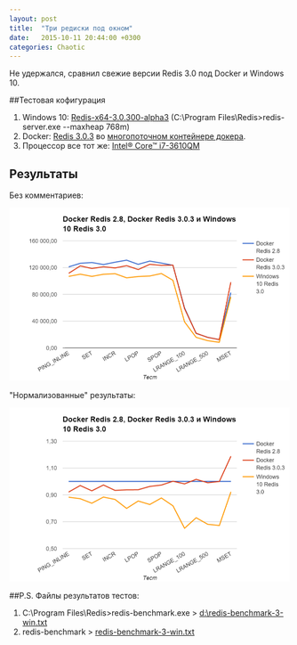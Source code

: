 ```yaml
---
layout: post
title:  "Три редиски под окном"
date:   2015-10-11 20:44:00 +0300
categories: Chaotic
---
```


Не удержался, сравнил свежие версии Redis 3.0 под Docker и Windows 10.

##Тестовая кофигурация
1. Windows 10: [Redis-x64-3.0.300-alpha3](https://github.com/MSOpenTech/redis/releases) (C:\Program Files\Redis>redis-server.exe --maxheap 768m)
2. Docker: [Redis 3.0.3](https://hub.docker.com/_/redis/) во [многопоточном контейнере докера](/obvious/2015/10/04/tweak-docker-toolbox.html). 
3. Процессор все тот же: [Intel® Core™ i7-3610QM](http://ark.intel.com/ru/products/64899)

## Результаты

Без комментариев:

![Падение производительности Redis 3.0 в Windows 10](/files/redis-3-at-windows/redis-3.png "Docker Redis 2.8, Docker Redis 3.0.3 и Windows 10 Redis 3.0")

"Нормализованные" результаты:

![Нормализаванное сравнение Docker Redis 3.0 в Windows 10](/files/redis-3-at-windows/redis-3-norm.png "Нормализаванное сравнение Docker Redis 2.8, Docker Redis 3.0.3 и Windows 10 Redis 3.0")

##P.S. Файлы результатов тестов:
1. C:\Program Files\Redis>redis-benchmark.exe > [d:\redis-benchmark-3-win.txt](/files/redis-3-at-windows/redis-benchmark-3-win.txt)
2. redis-benchmark > [redis-benchmark-3-win.txt](/files/redis-3-at-windows/redis-benchmark-3-docker.txt)